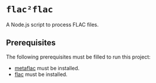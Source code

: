 # `flac²flac`

A Node.js script to process FLAC files.

## Prerequisites

The following prerequisites must be filled to run this project:

- [metaflac](https://xiph.org/flac/documentation_tools_metaflac.html) must be installed.
- [flac](https://xiph.org/flac/documentation_tools_flac.html) must be installed.
